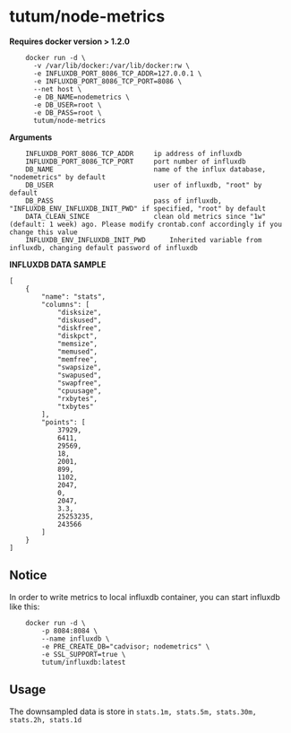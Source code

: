 tutum/node-metrics
=========================

**Requires docker version > 1.2.0**

```
    docker run -d \
      -v /var/lib/docker:/var/lib/docker:rw \
      -e INFLUXDB_PORT_8086_TCP_ADDR=127.0.0.1 \
      -e INFLUXDB_PORT_8086_TCP_PORT=8086 \
      --net host \
      -e DB_NAME=nodemetrics \
      -e DB_USER=root \
      -e DB_PASS=root \
      tutum/node-metrics
```

**Arguments**

```
    INFLUXDB_PORT_8086_TCP_ADDR     ip address of influxdb
    INFLUXDB_PORT_8086_TCP_PORT     port number of influxdb
    DB_NAME                         name of the influx database, "nodemetrics" by default
    DB_USER                         user of influxdb, "root" by default
    DB_PASS                         pass of influxdb, "INFLUXDB_ENV_INFLUXDB_INIT_PWD" if specified, "root" by default
    DATA_CLEAN_SINCE                clean old metrics since "1w"(default: 1 week) ago. Please modify crontab.conf accordingly if you change this value
    INFLUXDB_ENV_INFLUXDB_INIT_PWD      Inherited variable from influxdb, changing default password of influxdb
```

**INFLUXDB DATA SAMPLE**

```
[
    {
        "name": "stats",
        "columns": [
            "disksize",
            "diskused",
            "diskfree",
            "diskpct",
            "memsize",
            "memused",
            "memfree",
            "swapsize",
            "swapused",
            "swapfree",
            "cpuusage",
            "rxbytes",
            "txbytes"
        ],
        "points": [
            37929,
            6411,
            29569,
            18,
            2001,
            899,
            1102,
            2047,
            0,
            2047,
            3.3,
            25253235,
            243566
        ]
    }
]
```

Notice
------
In order to write metrics to local influxdb container, you can start influxdb like this:

```
    docker run -d \
        -p 8084:8084 \
        --name influxdb \
        -e PRE_CREATE_DB="cadvisor; nodemetrics" \
        -e SSL_SUPPORT=true \
        tutum/influxdb:latest
```

Usage
-----
The downsampled data is store in `stats.1m, stats.5m, stats.30m, stats.2h, stats.1d`
